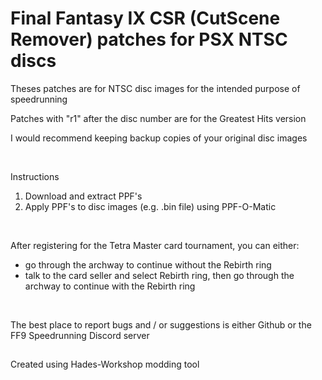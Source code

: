 # Final Fantasy IX CSR (CutScene Remover) patches for PSX NTSC discs
Theses patches are for NTSC disc images for the intended purpose of speedrunning

Patches with "r1" after the disc number are for the Greatest Hits version

I would recommend keeping backup copies of your original disc images

<br>

Instructions
1. Download and extract PPF's
2. Apply PPF's to disc images (e.g. .bin file) using PPF-O-Matic

<br>

After registering for the Tetra Master card tournament, you can either:
- go through the archway to continue without the Rebirth ring
- talk to the card seller and select Rebirth ring, then go through the archway to continue with the Rebirth ring

<br>

The best place to report bugs and / or suggestions is either Github or the FF9 Speedrunning Discord server
##
Created using Hades-Workshop modding tool
